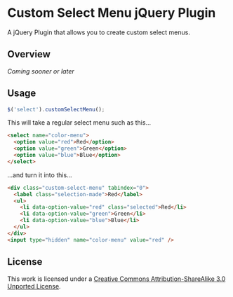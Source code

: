 # Custom Select Menu jQuery Plugin

A jQuery Plugin that allows you to create custom select menus.

## Overview

*Coming sooner or later*

## Usage

```javascript
$('select').customSelectMenu();
```

This will take a regular select menu such as this...

```html
<select name="color-menu">
  <option value="red">Red</option>
  <option value="green">Green</option>
  <option value="blue">Blue</option>
</select>
```

...and turn it into this...

```html
<div class="custom-select-menu" tabindex="0">
  <label class="selection-made">Red</label>
  <ul>
    <li data-option-value="red" class="selected">Red</li>
    <li data-option-value="green">Green</li>
    <li data-option-value="blue">Blue</li>
  </ul>
</div>
<input type="hidden" name="color-menu" value="red" />
```

## License

This work is licensed under a [Creative Commons Attribution-ShareAlike 3.0 Unported License](http://creativecommons.org/licenses/by-sa/3.0/).